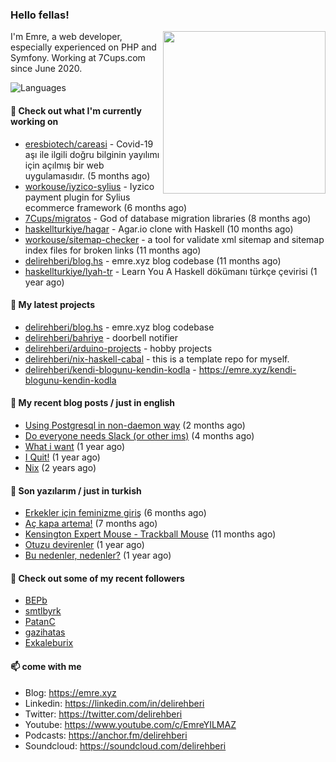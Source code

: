 <h3>Hello fellas!</h3>
 

<img align="right" src="https://media.giphy.com/media/ZE6HYckyroMWwSp11C/giphy-downsized.gif" width="260">

I'm Emre, a web developer, especially experienced on PHP and Symfony. Working at 7Cups.com since June 2020. 

![Languages](https://github-readme-stats.vercel.app/api/top-langs/?username=delirehberi&layout=compact)

#### 👷 Check out what I'm currently working on

- [eresbiotech/careasi](https://github.com/eresbiotech/careasi) - Covid-19 aşı ile ilgili doğru bilginin yayılımı için açılmış bir web uygulamasıdır. (5 months ago)
- [workouse/iyzico-sylius](https://github.com/workouse/iyzico-sylius) - Iyzico payment plugin for Sylius ecommerce framework (6 months ago)
- [7Cups/migratos](https://github.com/7Cups/migratos) - God of database migration libraries (8 months ago)
- [haskellturkiye/hagar](https://github.com/haskellturkiye/hagar) - Agar.io clone with Haskell (10 months ago)
- [workouse/sitemap-checker](https://github.com/workouse/sitemap-checker) - a tool for validate xml sitemap and sitemap index files for broken links (11 months ago)
- [delirehberi/blog.hs](https://github.com/delirehberi/blog.hs) - emre.xyz blog codebase  (11 months ago)
- [haskellturkiye/lyah-tr](https://github.com/haskellturkiye/lyah-tr) - Learn You A Haskell dökümanı türkçe çevirisi (1 year ago)

#### 🌱 My latest projects

- [delirehberi/blog.hs](https://github.com/delirehberi/blog.hs) - emre.xyz blog codebase 
- [delirehberi/bahriye](https://github.com/delirehberi/bahriye) - doorbell notifier
- [delirehberi/arduino-projects](https://github.com/delirehberi/arduino-projects) - hobby projects
- [delirehberi/nix-haskell-cabal](https://github.com/delirehberi/nix-haskell-cabal) - this is a template repo for myself.
- [delirehberi/kendi-blogunu-kendin-kodla](https://github.com/delirehberi/kendi-blogunu-kendin-kodla) - https://emre.xyz/kendi-blogunu-kendin-kodla

#### 📜 My recent blog posts / just in english

- [Using Postgresql in non-daemon way](https://emre.xyz/using-postgresql-in-non-daemon-way) (2 months ago)
- [Do everyone needs Slack (or other ims)](https://emre.xyz/do-everyone-needs-slack-or-other-ims) (4 months ago)
- [What i want](https://emre.xyz/what-i-want) (1 year ago)
- [I Quit!](https://emre.xyz/i-quit) (1 year ago)
- [Nix](https://emre.xyz/nix) (2 years ago)

#### 📜 Son yazılarım / just in turkish

- [Erkekler için feminizme giriş](https://emre.xyz/erkekler-icin-feminizme-giris) (6 months ago)
- [Aç kapa artema!](https://emre.xyz/ac-kapa-artema) (7 months ago)
- [Kensington Expert Mouse - Trackball Mouse](https://emre.xyz/kensington-expert-mouse-trackball-mouse) (11 months ago)
- [Otuzu devirenler](https://emre.xyz/otuzu-devirenler) (1 year ago)
- [Bu nedenler, nedenler?](https://emre.xyz/bu-nedenler-nedenler) (1 year ago)

#### 👯 Check out some of my recent followers

- [BEPb](https://github.com/BEPb)
- [smtlbyrk](https://github.com/smtlbyrk)
- [PatanC](https://github.com/PatanC)
- [gazihatas](https://github.com/gazihatas)
- [Exkaleburix](https://github.com/Exkaleburix)

#### 📫 come with me

- Blog: https://emre.xyz
- Linkedin: https://linkedin.com/in/delirehberi
- Twitter: https://twitter.com/delirehberi
- Youtube: https://www.youtube.com/c/EmreYILMAZ
- Podcasts: https://anchor.fm/delirehberi
- Soundcloud: https://soundcloud.com/delirehberi


